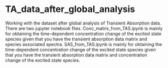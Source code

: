 # TA_data_after_global_analysis
Working with the dataset after global analysis of Transient Absorption data.
There are two jupyter notebook files.
Conc_matrix_from_TAS.ipynb is mainly for obtaining the time-dependent concentration change of the excited state species given that you have the transient absorption data matrix and species associated spectra. 
SAS_from_TAS.ipynb is mainly for obtaining the time-dependent concentration change of the excited state species given that you have the transient absorption data matrix and concentration change of the excited state species. 
